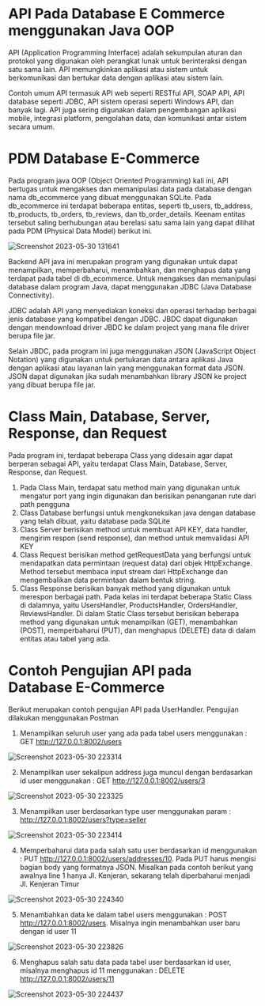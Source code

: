 # API Pada Database E Commerce menggunakan Java OOP

API (Application Programming Interface) adalah sekumpulan aturan dan protokol yang digunakan oleh perangkat lunak untuk berinteraksi dengan satu sama lain. API memungkinkan aplikasi atau sistem untuk berkomunikasi dan bertukar data dengan aplikasi atau sistem lain.


Contoh umum API termasuk API web seperti RESTful API, SOAP API, API database seperti JDBC, API sistem operasi seperti Windows API, dan banyak lagi. API juga sering digunakan dalam pengembangan aplikasi mobile, integrasi platform, pengolahan data, dan komunikasi antar sistem secara umum.


# PDM Database E-Commerce
Pada program java OOP (Object Oriented Programming) kali ini, API bertugas untuk mengakses dan memanipulasi data pada database dengan nama db_ecommerce yang dibuat menggunakan SQLite. Pada db_ecommerce ini terdapat beberapa entitas, seperti tb_users, tb_address, tb_products, tb_orders, tb_reviews, dan tb_order_details. Keenam entitas tersebut saling berhubungan atau berelasi satu sama lain yang dapat dilihat pada PDM (Physical Data Model) berikut ini.


![Screenshot 2023-05-30 131641](https://github.com/BagusWahyuMahendra/Tugas-2-PBO/assets/114908291/9cb4ddff-b40d-42c3-b9c6-d489b054f850)


Backend API java ini merupakan program yang digunakan untuk dapat menampilkan, memperbaharui, menambahkan, dan menghapus data yang terdapat pada tabel di db_ecommerce. Untuk mengakses dan memanipulasi database dalam program Java, dapat menggunakan JDBC (Java Database Connectivity). 


JDBC adalah API yang menyediakan koneksi dan operasi terhadap berbagai jenis database yang kompatibel dengan JDBC. JBDC dapat digunakan dengan mendownload driver JBDC ke dalam project yang mana file driver berupa file jar. 


Selain JBDC, pada program ini juga menggunakan JSON (JavaScript Object Notation) yang digunakan untuk pertukaran data antara aplikasi Java dengan aplikasi atau layanan lain yang menggunakan format data JSON. JSON dapat digunakan jika sudah menambahkan library JSON ke project yang dibuat berupa file jar.



# Class Main, Database, Server, Response, dan Request
Pada program ini, terdapat beberapa Class yang didesain agar dapat berperan sebagai API, yaitu terdapat Class Main, Database, Server, Response, dan Request.
1. Pada Class Main, terdapat satu method main yang digunakan untuk mengatur port yang ingin digunakan dan berisikan penanganan rute dari path pengguna
2. Class Database berfungsi untuk mengkoneksikan java dengan database yang telah dibuat, yaitu database pada SQLite
3. Class Server berisikan method untuk membuat API KEY, data handler, mengirim respon (send response), dan method untuk memvalidasi API KEY
4. Class Request berisikan method getRequestData yang berfungsi untuk mendapatkan data permintaan (request data) dari objek HttpExchange. Method tersebut membaca input stream dari HttpExchange dan mengembalikan data permintaan dalam bentuk string.
5. Class Response berisikan banyak method yang digunakan untuk merespon berbagai path. Pada kelas ini terdapat beberapa Static Class di dalamnya, yaitu UsersHandler, ProductsHandler, OrdersHandler, ReviewsHandler. Di dalam Static Class tersebut berisikan beberapa method yang digunakan untuk menampilkan (GET), menambahkan (POST), memperbaharui (PUT), dan menghapus (DELETE) data di dalam entitas atau tabel yang ada.




# Contoh Pengujian API pada Database E-Commerce
Berikut merupakan contoh pengujian API pada UserHandler. Pengujian dilakukan menggunakan Postman



1. Menampilkan seluruh user yang ada pada tabel users menggunakan : GET http://127.0.0.1:8002/users


![Screenshot 2023-05-30 223314](https://github.com/BagusWahyuMahendra/Tugas-2-PBO/assets/114908291/99d58ce3-f47c-4dc6-a2b0-e3fe96f1c8b3)


2. Menampilkan user sekalipun address juga muncul dengan berdasarkan id user menggunakan : GET http://127.0.0.1:8002/users/3


![Screenshot 2023-05-30 223325](https://github.com/BagusWahyuMahendra/Tugas-2-PBO/assets/114908291/7473ac8e-cd00-4e6f-a5c8-401328c8165e)



3. Menampilkan user berdasarkan type user menggunakan param : http://127.0.0.1:8002/users?type=seller


![Screenshot 2023-05-30 223414](https://github.com/BagusWahyuMahendra/Tugas-2-PBO/assets/114908291/aed01457-5d4c-4620-8076-880ceb099a9e)



4. Memperbaharui data pada salah satu user berdasarkan id menggunakan : PUT http://127.0.0.1:8002/users/addresses/10. Pada PUT harus mengisi bagian body yang formatnya JSON. Misalkan pada contoh berikut yang awalnya line 1 hanya Jl. Kenjeran, sekarang telah diperbaharui menjadi Jl. Kenjeran Timur


![Screenshot 2023-05-30 224340](https://github.com/BagusWahyuMahendra/Tugas-2-PBO/assets/114908291/5a29c4bc-6a24-4b72-ae28-585b6722f95b)



5. Menambahkan data ke dalam tabel users menggunakan : POST http://127.0.0.1:8002/users. Misalnya ingin menambahkan user baru dengan id user 11



![Screenshot 2023-05-30 223826](https://github.com/BagusWahyuMahendra/Tugas-2-PBO/assets/114908291/1b935c0d-0936-47fd-afe2-d041a64b5605)




6. Menghapus salah satu data pada tabel user berdasarkan id user, misalnya menghapus id 11 menggunakan : DELETE http://127.0.0.1:8002/users/11



![Screenshot 2023-05-30 224437](https://github.com/BagusWahyuMahendra/Tugas-2-PBO/assets/114908291/31a6d691-aa04-4069-ba74-346f21487e8b)



